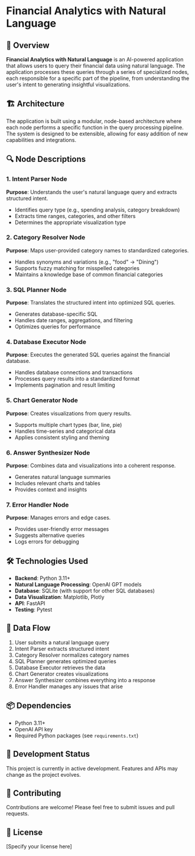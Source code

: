 # Financial Analytics with Natural Language

## 🚀 Overview
**Financial Analytics with Natural Language** is an AI-powered application that allows users to query their financial data using natural language. The application processes these queries through a series of specialized nodes, each responsible for a specific part of the pipeline, from understanding the user's intent to generating insightful visualizations.

## 🏗️ Architecture
The application is built using a modular, node-based architecture where each node performs a specific function in the query processing pipeline. The system is designed to be extensible, allowing for easy addition of new capabilities and integrations.

## 🔍 Node Descriptions

### 1. Intent Parser Node
**Purpose**: Understands the user's natural language query and extracts structured intent.
- Identifies query type (e.g., spending analysis, category breakdown)
- Extracts time ranges, categories, and other filters
- Determines the appropriate visualization type

### 2. Category Resolver Node
**Purpose**: Maps user-provided category names to standardized categories.
- Handles synonyms and variations (e.g., "food" → "Dining")
- Supports fuzzy matching for misspelled categories
- Maintains a knowledge base of common financial categories

### 3. SQL Planner Node
**Purpose**: Translates the structured intent into optimized SQL queries.
- Generates database-specific SQL
- Handles date ranges, aggregations, and filtering
- Optimizes queries for performance

### 4. Database Executor Node
**Purpose**: Executes the generated SQL queries against the financial database.
- Handles database connections and transactions
- Processes query results into a standardized format
- Implements pagination and result limiting

### 5. Chart Generator Node
**Purpose**: Creates visualizations from query results.
- Supports multiple chart types (bar, line, pie)
- Handles time-series and categorical data
- Applies consistent styling and theming

### 6. Answer Synthesizer Node
**Purpose**: Combines data and visualizations into a coherent response.
- Generates natural language summaries
- Includes relevant charts and tables
- Provides context and insights

### 7. Error Handler Node
**Purpose**: Manages errors and edge cases.
- Provides user-friendly error messages
- Suggests alternative queries
- Logs errors for debugging

## 🛠️ Technologies Used
- **Backend**: Python 3.11+
- **Natural Language Processing**: OpenAI GPT models
- **Database**: SQLite (with support for other SQL databases)
- **Data Visualization**: Matplotlib, Plotly
- **API**: FastAPI
- **Testing**: Pytest

## 🔄 Data Flow
1. User submits a natural language query
2. Intent Parser extracts structured intent
3. Category Resolver normalizes category names
4. SQL Planner generates optimized queries
5. Database Executor retrieves the data
6. Chart Generator creates visualizations
7. Answer Synthesizer combines everything into a response
8. Error Handler manages any issues that arise

## 📦 Dependencies
- Python 3.11+
- OpenAI API key
- Required Python packages (see `requirements.txt`)

## 🚧 Development Status
This project is currently in active development. Features and APIs may change as the project evolves.

## 🤝 Contributing
Contributions are welcome! Please feel free to submit issues and pull requests.

## 📄 License
[Specify your license here]